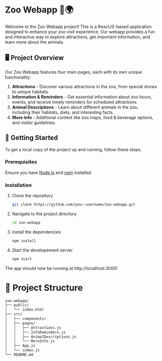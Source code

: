 # Zoo Webapp 🦁🌍

Welcome to the Zoo Webapp project! This is a ReactJS-based application designed to enhance your zoo visit experience. Our webapp provides a fun and interactive way to explore attractions, get important information, and learn more about the animals.

## 🖥️ Project Overview

Our Zoo Webapp features four main pages, each with its own unique functionality:

1. **Attractions** - Discover various attractions in the zoo, from special shows to unique habitats.
2. **Information & Reminders** - Get essential information about zoo hours, events, and receive timely reminders for scheduled attractions.
3. **Animal Descriptions** - Learn about different animals in the zoo, including their habitats, diets, and interesting facts.
4. **More Info** - Additional content like zoo maps, food & beverage options, and visitor guidelines.

## 🚀 Getting Started

To get a local copy of the project up and running, follow these steps.

### Prerequisites

Ensure you have [Node.js](https://nodejs.org/) and [npm](https://www.npmjs.com/) installed.

### Installation

1. Clone the repository
   ```bash
   git clone https://github.com/your-username/zoo-webapp.git
2. Navigate to the project directory
   ```bash
   cd zoo-webapp
3. Install the dependencies
   ```bash
   npm install
4. Start the developement server
   ```bash
   npm start
The app should now be running at http://localhost:3000!

# 📂 Project Structure
```bash
zoo-webapp/
├── public/
│   └── index.html
├── src/
│   ├── components/
│   ├── pages/
│   │   ├── Attractions.js
│   │   ├── InfoReminders.js
│   │   ├── AnimalDescriptions.js
│   │   └── MoreInfo.js
│   ├── App.js
│   └── index.js
└── README.md

